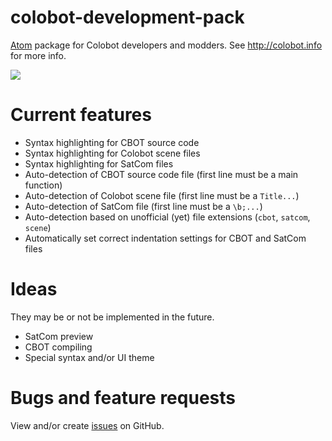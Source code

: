 # colobot-development-pack

[Atom](http://atom.io) package for Colobot developers and modders. See http://colobot.info for more info.

![](http://i.imgur.com/Sl1bE1U.png)

# Current features

* Syntax highlighting for CBOT source code
* Syntax highlighting for Colobot scene files
* Syntax highlighting for SatCom files
* Auto-detection of CBOT source code file (first line must be a main function)
* Auto-detection of Colobot scene file (first line must be a `Title...`)
* Auto-detection of SatCom file (first line must be a `\b;...`)
* Auto-detection based on unofficial (yet) file extensions (`cbot`, `satcom`, `scene`)
* Automatically set correct indentation settings for CBOT and SatCom files

# Ideas

They may be or not be implemented in the future.

* SatCom preview
* CBOT compiling
* Special syntax and/or UI theme

# Bugs and feature requests

View and/or create [issues](https://github.com/MrSimbax/colobot-development-pack/issues) on GitHub.

